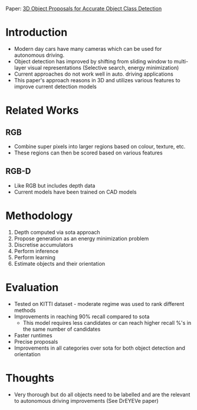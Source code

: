 Paper: [3D Object Proposals for Accurate Object Class Detection](https://proceedings.neurips.cc/paper/2015/file/6da37dd3139aa4d9aa55b8d237ec5d4a-Paper.pdf)

# Introduction
* Modern day cars have many cameras which can be used for autonomous driving.
* Object detection has improved by shifting from sliding window to multi-layer visual representations (Selective search, energy minimization)
* Current approaches do not work well in auto. driving applications
* This paper's approach reasons in 3D and utilizes various features to improve current detection models
 
# Related Works
## RGB
* Combine super pixels into larger regions based on colour, texture, etc.
* These regions can then be scored based on various features
## RGB-D
* Like RGB but includes depth data
* Current models have been trained on CAD models
 
# Methodology
1. Depth computed via sota approach
2. Propose generation as an energy minimization problem
3. Discretise accumulators
4. Perform inference
5. Perform learning
6. Estimate objects and their orientation
 
# Evaluation
* Tested on KITTI dataset - moderate regime was used to rank different methods
* Improvements in reaching 90% recall compared to sota
    * This model requires less candidates or can reach higher recall %'s in the same number of candidates
* Faster runtimes
* Precise proposals
* Improvements in all categories over sota for both object detection and orientation
 
# Thoughts
* Very thorough but do all objects need to be labelled and are the relevant to autonomous driving improvements (See DrEYEVe paper)

